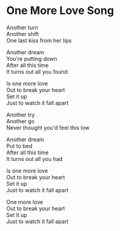 # One More Love Song  

Another turn  
Another shift  
One last kiss from her lips  

Another dream  
You're putting down  
After all this time  
It turns out all you found  

Is one more love  
Out to break your heart  
Set it up  
Just to watch it fall apart  

Another try  
Another go  
Never thought you'd feel this low  

Another dream  
Put to bed  
After all this time  
It turns out all you had  

Is one more love  
Out to break your heart  
Set it up  
Just to watch it fall apart  

One more love  
Out to break your heart  
Set it up  
Just to watch it fall apart  
